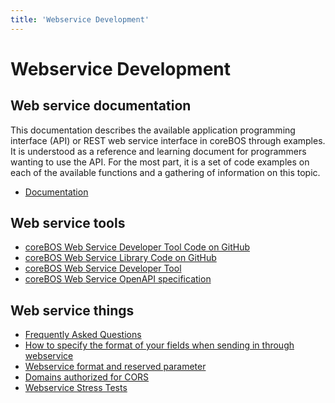 ```yaml
---
title: 'Webservice Development'
---
```


Webservice Development
======================

Web service documentation
-------------------------

This documentation describes the available application programming
interface (API) or REST web service interface in coreBOS through
examples. It is understood as a reference and learning document for
programmers wanting to use the API. For the most part, it is a set of
code examples on each of the available functions and a gathering of
information on this topic.

-   [Documentation](/en/devel/corebosws/tableofcontents)

Web service tools
-----------------

-   [coreBOS Web Service Developer Tool Code on
    GitHub](https://github.com/tsolucio/coreBOSwsBrowser)
-   [coreBOS Web Service Library Code on
    GitHub](https://github.com/tsolucio/coreBOSwsLibrary)
-   [coreBOS Web Service Developer
    Tool](/en/devel/corebosws/coreboswsbrowser)
-   [coreBOS Web Service OpenAPI
    specification](https://corebos.com/documentation/coreboswsapi)

Web service things
------------------

-   [Frequently Asked Questions](/en/devel/corebosws/faq)
-   [How to specify the format of your fields when sending in through
    webservice](/en/devel/corebosws/skipconvertfields)
-   [Webservice format and reserved
    parameter](/en/devel/corebosws/reservedparameter)
-   [Domains authorized for CORS](/issuetracker/corebos/issue/208)
-   [Webservice Stress Tests](/en/rest_stress_tests)

